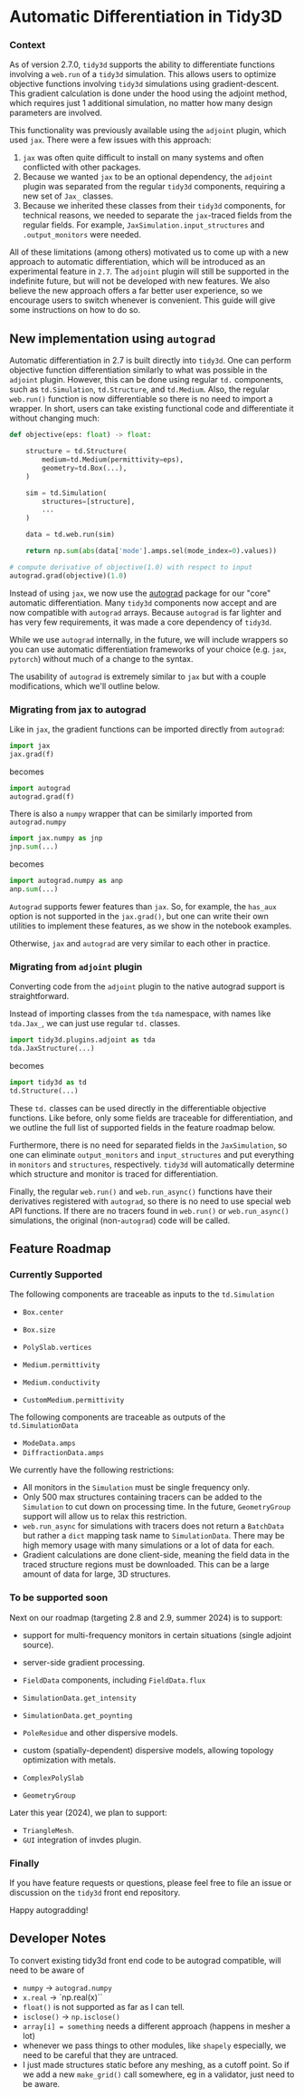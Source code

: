 # Automatic Differentiation in Tidy3D

### Context

As of version 2.7.0, `tidy3d` supports the ability to differentiate functions involving a `web.run` of a `tidy3d` simulation. This allows users to optimize objective functions involving `tidy3d` simulations using gradient-descent. This gradient calculation is done under the hood using the adjoint method, which requires just 1 additional simulation, no matter how many design parameters are involved.

This functionality was previously available using the `adjoint` plugin, which used `jax`. There were a few issues with this approach:

1. `jax` was often quite difficult to install on many systems and often conflicted with other packages.
2. Because we wanted `jax` to be an optional dependency, the `adjoint` plugin was separated from the regular `tidy3d` components, requiring a new set of `Jax_` classes.
3. Because we inherited these classes from their `tidy3d` components, for technical reasons, we needed to separate the `jax`-traced fields from the regular fields. For example, `JaxSimulation.input_structures` and `.output_monitors` were needed.

All of these limitations (among others) motivated us to come up with a new approach to automatic differentiation, which will be introduced as an experimental feature in `2.7`. The `adjoint` plugin will still be supported in the indefinite future, but will not be developed with new features. We also believe the new approach offers a far better user experience, so we encourage users to switch whenever is convenient. This guide will give some instructions on how to do so.

## New implementation using `autograd`

Automatic differentiation in 2.7 is built directly into `tidy3d`. One can perform objective function differentiation similarly to what was possible in the `adjoint` plugin. However, this can be done using regular `td.` components, such as `td.Simulation`, `td.Structure`, and `td.Medium`. Also, the regular `web.run()` function is now differentiable so there is no need to import a wrapper. In short, users can take existing functional code and differentiate it without changing much:

```py
def objective(eps: float) -> float:

	structure = td.Structure(
		medium=td.Medium(permittivity=eps),
		geometry=td.Box(...),
	)

	sim = td.Simulation(
		structures=[structure],
		...
	)

	data = td.web.run(sim)

	return np.sum(abs(data['mode'].amps.sel(mode_index=0).values))

# compute derivative of objective(1.0) with respect to input
autograd.grad(objective)(1.0)

```

Instead of using `jax`, we now use the [autograd](https://github.com/HIPS/autograd) package for our "core" automatic differentiation. Many `tidy3d` components now accept and are now compatible with `autograd` arrays. Because `autograd` is far lighter and has very few requirements, it was made a core dependency of `tidy3d`. 

While we use `autograd` internally, in the future, we will include wrappers so you can use automatic differentiation frameworks of your choice (e.g. `jax`, `pytorch`) without much of a change to the syntax.

The usability of `autograd` is extremely similar to `jax` but with a couple modifications, which we'll outline below.

### Migrating from jax to autograd

Like in `jax`, the gradient functions can be imported directly from `autograd`:

```py
import jax
jax.grad(f)
```

becomes

```py
import autograd
autograd.grad(f)
```

There is also a `numpy` wrapper that can be similarly imported from `autograd.numpy`

```py
import jax.numpy as jnp
jnp.sum(...)

```

becomes
```py
import autograd.numpy as anp
anp.sum(...)

```

`Autograd` supports fewer features than `jax`. So, for example, the `has_aux` option is not supported in the `jax.grad()`, but one can write their own utilities to implement these features, as we show in the notebook examples.

Otherwise, `jax` and `autograd` are very similar to each other in practice.

### Migrating from `adjoint` plugin

Converting code from the `adjoint` plugin to the native autograd support is straightforward.

Instead of importing classes from the `tda` namespace, with names like `tda.Jax_`, we can just use regular `td.` classes.

```py
import tidy3d.plugins.adjoint as tda
tda.JaxStructure(...)
```

becomes

```py
import tidy3d as td
td.Structure(...)
```

These `td.` classes can be used directly in the differentiable objective functions. Like before, only some fields are traceable for differentiation, and we outline the full list of supported fields in the feature roadmap below.

Furthermore, there is no need for separated fields in the `JaxSimulation`, so one can eliminate `output_monitors` and `input_structures` and put everything in `monitors` and `structures`, respectively. `tidy3d` will automatically determine which structure and monitor is traced for differentiation.

Finally, the regular `web.run()` and `web.run_async()` functions have their derivatives registered with `autograd`, so there is no need to use special web API functions. If there are no tracers found in `web.run()` or `web.run_async()` simulations, the original (non-`autograd`) code will be called.

## Feature Roadmap

### Currently Supported

The following components are traceable as inputs to the `td.Simulation`

- `Box.center`
- `Box.size`
- `PolySlab.vertices`

- `Medium.permittivity`
- `Medium.conductivity`
- `CustomMedium.permittivity`

The following components are traceable as outputs of the `td.SimulationData`

- `ModeData.amps`
- `DiffractionData.amps`

We currently have the following restrictions:

- All monitors in the `Simulation` must be single frequency only.
- Only 500 max structures containing tracers can be added to the `Simulation` to cut down on processing time. In the future, `GeometryGroup` support will allow us to relax this restriction.
- `web.run_async` for simulations with tracers does not return a `BatchData` but rather a `dict` mapping task name to `SimulationData`. There may be high memory usage with many simulations or a lot of data for each.
- Gradient calculations are done client-side, meaning the field data in the traced structure regions must be downloaded. This can be a large amount of data for large, 3D structures.

### To be supported soon

Next on our roadmap (targeting 2.8 and 2.9, summer 2024) is to support:

- support for multi-frequency monitors in certain situations (single adjoint source).
- server-side gradient processing.

- `FieldData` components, including `FieldData.flux`
- `SimulationData.get_intensity`
- `SimulationData.get_poynting`

- `PoleResidue` and other dispersive models.
- custom (spatially-dependent) dispersive models, allowing topology optimization with metals.

- `ComplexPolySlab`
- `GeometryGroup`

Later this year (2024), we plan to support:

- `TriangleMesh`.
- `GUI` integration of invdes plugin.

### Finally

If you have feature requests or questions, please feel free to file an issue or discussion on the `tidy3d` front end repository.

Happy autogradding!

## Developer Notes

To convert existing tidy3d front end code to be autograd compatible, will need to be aware of
- `numpy` -> `autograd.numpy`
- `x.real` -> `np.real(x)``
- `float()` is not supported as far as I can tell.
- `isclose()` -> `np.isclose()`
- `array[i] = something` needs a different approach (happens in mesher a lot)
- whenever we pass things to other modules, like `shapely` especially, we need to be careful that they are untraced.
- I just made structures static before any meshing, as a cutoff point. So if we add a new `make_grid()` call somewhere, eg in a validator, just need to be aware.
